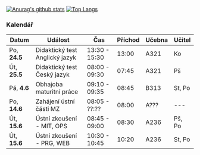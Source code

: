 [![Anurag's github stats](https://github-readme-stats.vercel.app/api?username=Arbyys&count_private=true&show_icons=true&theme=dark)](https://github.com/anuraghazra/github-readme-stats)
[![Top Langs](https://github-readme-stats.vercel.app/api/top-langs/?username=Arbyys&count_private=true&show_icons=true&theme=dark)](https://github.com/anuraghazra/github-readme-stats)

### Kalendář

Datum | Událost | Čas | Příchod | Učebna | Učitel
------|---------|-----|---------|--------|-------
Po, **24.5** | Didaktický test Anglický jazyk | 13:30 - 15:30 | 13:00 | A321 | Ko
Út, **25.5** | Didaktický test Český jazyk | 08:00 - 09:30 | 07:45 | A321 | Pš
Pá, **4.6** | Obhajoba maturitní práce | 09:10 - 09:35 | 08:45 | B313 | St, Po
Po, **14.6** | Zahájení ústní části MZ | 08:05 - ??:?? | 08:00 | A??? | ---
Út, **15.6** | Ústní zkoušení - MIT, OPS | 08:45 - 09:00 | 08:30 | A236 | Pš, Po
Út, **15.6** | Ústní zkoušení - PRG, WEB | 10:30 - 10:45 | 10:20 | A236 | St, Po
